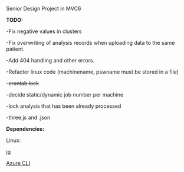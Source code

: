 Senior Design Project in MVC6

**TODO:**

-Fix negative values in clusters

-Fix overwriting of analysis records when uploading data to the same patient.

-Add 404 handling and other errors.

-Refactor linux code (machinename, pswname must be stored in a file)

-~~crontab lock~~

-decide static/dynamic job number per machine

-lock analysis that has been already processed

-three.js and .json

**Dependencies:**

Linux: 

[jq](https://stedolan.github.io/jq/)

[Azure CLI](https://azure.microsoft.com/en-us/documentation/articles/xplat-cli-install/)
